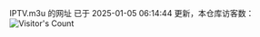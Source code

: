 IPTV.m3u 的网址 已于 2025-01-05 06:14:44 更新，本仓库访客数：![Visitor's Count](https://profile-counter.glitch.me/hero1898_tv/count.svg)
